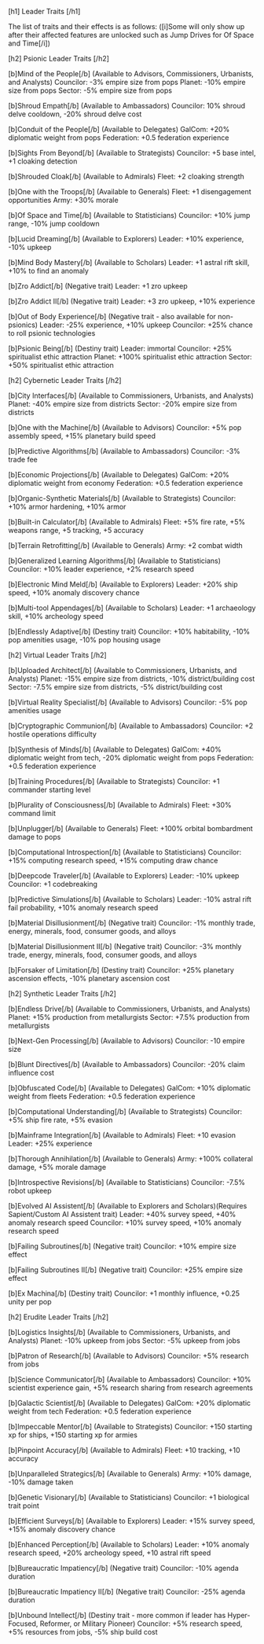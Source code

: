 [h1] Leader Traits [/h1]

The list of traits and their effects is as follows:
([i]Some will only show up after their affected features are unlocked such as Jump Drives for Of Space and Time[/i])

[h2] Psionic Leader Traits [/h2]

[b]Mind of the People[/b] (Available to Advisors, Commissioners, Urbanists, and Analysts)
  Councilor: -3% empire size from pops
  Planet: -10% empire size from pops
  Sector: -5% empire size from pops

[b]Shroud Empath[/b] (Available to Ambassadors)
  Councilor: 10% shroud delve cooldown, -20% shroud delve cost

[b]Conduit of the People[/b] (Available to Delegates)
  GalCom: +20% diplomatic weight from pops
  Federation: +0.5 federation experience

[b]Sights From Beyond[/b] (Available to Strategists)
  Councilor: +5 base intel, +1 cloaking detection

[b]Shrouded Cloak[/b] (Available to Admirals)
  Fleet: +2 cloaking strength

[b]One with the Troops[/b] (Available to Generals)
  Fleet: +1 disengagement opportunities
  Army: +30% morale

[b]Of Space and Time[/b] (Available to Statisticians)
  Councilor: +10% jump range, -10% jump cooldown

[b]Lucid Dreaming[/b] (Available to Explorers)
  Leader: +10% experience, -10% upkeep

[b]Mind Body Mastery[/b] (Available to Scholars)
  Leader: +1 astral rift skill, +10% to find an anomaly

[b]Zro Addict[/b] (Negative trait)
  Leader: +1 zro upkeep

[b]Zro Addict II[/b] (Negative trait)
  Leader: +3 zro upkeep, +10% experience

[b]Out of Body Experience[/b] (Negative trait - also available for non-psionics)
  Leader: -25% experience, +10% upkeep
  Councilor: +25% chance to roll psionic technologies

[b]Psionic Being[/b] (Destiny trait)
  Leader: immortal
  Councilor: +25% spiritualist ethic attraction
  Planet: +100% spiritualist ethic attraction
  Sector: +50% spiritualist ethic attraction

[h2] Cybernetic Leader Traits [/h2]

[b]City Interfaces[/b] (Available to Commissioners, Urbanists, and Analysts)
  Planet: -40% empire size from districts
  Sector: -20% empire size from districts

[b]One with the Machine[/b] (Available to Advisors)
  Councilor: +5% pop assembly speed, +15% planetary build speed

[b]Predictive Algorithms[/b] (Available to Ambassadors)
  Councilor: -3% trade fee

[b]Economic Projections[/b] (Available to Delegates)
  GalCom: +20% diplomatic weight from economy
  Federation: +0.5 federation experience

[b]Organic-Synthetic Materials[/b] (Available to Strategists)
  Councilor: +10% armor hardening, +10% armor

[b]Built-in Calculator[/b] (Available to Admirals)
  Fleet: +5% fire rate, +5% weapons range, +5 tracking, +5 accuracy

[b]Terrain Retrofitting[/b] (Available to Generals)
  Army: +2 combat width

[b]Generalized Learning Algorithms[/b] (Available to Statisticians)
  Councilor: +10% leader experience, +2% research speed

[b]Electronic Mind Meld[/b] (Available to Explorers)
  Leader: +20% ship speed, +10% anomaly discovery chance

[b]Multi-tool Appendages[/b] (Available to Scholars)
  Leader: +1 archaeology skill, +10% archeology speed

[b]Endlessly Adaptive[/b] (Destiny trait)
  Councilor: +10% habitability, -10% pop amenities usage, -10% pop housing usage

[h2] Virtual Leader Traits [/h2]

[b]Uploaded Architect[/b] (Available to Commissioners, Urbanists, and Analysts)
  Planet: -15% empire size from districts, -10% district/building cost
  Sector: -7.5% empire size from districts, -5% district/building cost

[b]Virtual Reality Specialist[/b] (Available to Advisors)
  Councilor: -5% pop amenities usage

[b]Cryptographic Communion[/b] (Available to Ambassadors)
  Councilor: +2 hostile operations difficulty

[b]Synthesis of Minds[/b] (Available to Delegates)
  GalCom: +40% diplomatic weight from tech, -20% diplomatic weight from pops
  Federation: +0.5 federation experience

[b]Training Procedures[/b] (Available to Strategists)
  Councilor: +1 commander starting level

[b]Plurality of Consciousness[/b] (Available to Admirals)
  Fleet: +30% command limit

[b]Unplugger[/b] (Available to Generals)
  Fleet: +100% orbital bombardment damage to pops

[b]Computational Introspection[/b] (Available to Statisticians)
  Councilor: +15% computing research speed, +15% computing draw chance

[b]Deepcode Traveler[/b] (Available to Explorers)
  Leader: -10% upkeep
  Councilor: +1 codebreaking

[b]Predictive Simulations[/b] (Available to Scholars)
  Leader: -10% astral rift fail probability, +10% anomaly research speed

[b]Material Disillusionment[/b] (Negative trait)
  Councilor: -1% monthly trade, energy, minerals, food, consumer goods, and alloys

[b]Material Disillusionment II[/b] (Negative trait)
  Councilor: -3% monthly trade, energy, minerals, food, consumer goods, and alloys

[b]Forsaker of Limitation[/b] (Destiny trait)
  Councilor: +25% planetary ascension effects, -10% planetary ascension cost

[h2] Synthetic Leader Traits [/h2]

[b]Endless Drive[/b] (Available to Commissioners, Urbanists, and Analysts)
  Planet: +15% production from metallurgists
  Sector: +7.5% production from metallurgists

[b]Next-Gen Processing[/b] (Available to Advisors)
  Councilor: -10 empire size

[b]Blunt Directives[/b] (Available to Ambassadors)
  Councilor: -20% claim influence cost

[b]Obfuscated Code[/b] (Available to Delegates)
  GalCom: +10% diplomatic weight from fleets
  Federation: +0.5 federation experience

[b]Computational Understanding[/b] (Available to Strategists)
  Councilor: +5% ship fire rate, +5% evasion

[b]Mainframe Integration[/b] (Available to Admirals)
  Fleet: +10 evasion
  Leader: +25% experience

[b]Thorough Annihilation[/b] (Available to Generals)
  Army: +100% collateral damage, +5% morale damage

[b]Introspective Revisions[/b] (Available to Statisticians)
  Councilor: -7.5% robot upkeep

[b]Evolved AI Assistent[/b] (Available to Explorers and Scholars)(Requires Sapient/Custom AI Assistent trait)
  Leader: +40% survey speed, +40% anomaly research speed
  Councilor: +10% survey speed, +10% anomaly research speed

[b]Failing Subroutines[/b] (Negative trait)
  Councilor: +10% empire size effect

[b]Failing Subroutines II[/b] (Negative trait)
  Councilor: +25% empire size effect

[b]Ex Machina[/b] (Destiny trait)
  Councilor: +1 monthly influence, +0.25 unity per pop

[h2] Erudite Leader Traits [/h2]

[b]Logistics Insights[/b] (Available to Commissioners, Urbanists, and Analysts)
  Planet: -10% upkeep from jobs
  Sector: -5% upkeep from jobs

[b]Patron of Research[/b] (Available to Advisors)
  Councilor: +5% research from jobs

[b]Science Communicator[/b] (Available to Ambassadors)
  Councilor: +10% scientist experience gain, +5% research sharing from research agreements

[b]Galactic Scientist[/b] (Available to Delegates)
  GalCom: +20% diplomatic weight from tech
  Federation: +0.5 federation experience

[b]Impeccable Mentor[/b] (Available to Strategists)
  Councilor: +150 starting xp for ships, +150 starting xp for armies

[b]Pinpoint Accuracy[/b] (Available to Admirals)
  Fleet: +10 tracking, +10 accuracy

[b]Unparalleled Strategics[/b] (Available to Generals)
  Army: +10% damage, -10% damage taken

[b]Genetic Visionary[/b] (Available to Statisticians)
  Councilor: +1 biological trait point

[b]Efficient Surveys[/b] (Available to Explorers)
  Leader: +15% survey speed, +15% anomaly discovery chance

[b]Enhanced Perception[/b] (Available to Scholars)
  Leader: +10% anomaly research speed, +20% archeology speed, +10 astral rift speed

[b]Bureaucratic Impatiency[/b] (Negative trait)
  Councilor: -10% agenda duration

[b]Bureaucratic Impatiency II[/b] (Negative trait)
  Councilor: -25% agenda duration

[b]Unbound Intellect[/b] (Destiny trait - more common if leader has Hyper-Focused, Reformer, or Military Pioneer)
  Councilor: +5% research speed, +5% resources from jobs, -5% ship build cost